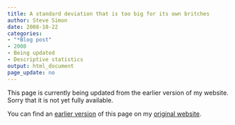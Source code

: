 ```yaml
---
title: A standard deviation that is too big for its own britches
author: Steve Simon
date: 2008-10-22
categories:
- "*Blog post"
- 2008
- Being updated
- Descriptive statistics
output: html_document
page_update: no
---
```


This page is currently being updated from the earlier version of my website. Sorry that it is not yet fully available.

<!---More--->


You can find an [earlier version][sim1] of this page on my [original website][sim2].

[sim1]: http://www.pmean.com/08/SdTooBig.html
[sim2]: http://www.pmean.com/original_site.html
